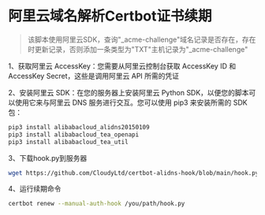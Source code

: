 # 阿里云域名解析Certbot证书续期

> 该脚本使用阿里云SDK，查询"_acme-challenge"域名记录是否存在，存在时更新记录，否则添加一条类型为"TXT"主机记录为"_acme-challenge"

1、获取阿里云 AccessKey：您需要从阿里云控制台获取 AccessKey ID 和 AccessKey Secret，这些是调用阿里云 API 所需的凭证

2、安装阿里云 SDK：在您的服务器上安装阿里云 Python SDK，以便您的脚本可以使用它来与阿里云 DNS 服务进行交互。您可以使用 pip3 来安装所需的 SDK 包：

  ```bash
  pip3 install alibabacloud_alidns20150109
  pip3 install alibabacloud_tea_openapi
  pip3 install alibabacloud_tea_util
  ```

3、下载hook.py到服务器

```bash
wget https://github.com/CloudyLtd/certbot-alidns-hook/blob/main/hook.py
```

4、运行续期命令

```bash
certbot renew --manual-auth-hook /you/path/hook.py
```
